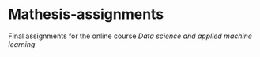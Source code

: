 # Mathesis-assignments
Final assignments for the online course *Data science and applied machine learning*
